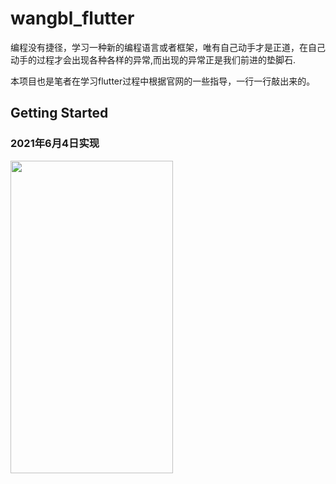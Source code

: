 # wangbl_flutter

编程没有捷径，学习一种新的编程语言或者框架，唯有自己动手才是正道，在自己动手的过程才会出现各种各样的异常,而出现的异常正是我们前进的垫脚石.

本项目也是笔者在学习flutter过程中根据官网的一些指导，一行一行敲出来的。

## Getting Started

### 2021年6月4日实现
<img src="https://github.com/752134268/wangbl_flutter/blob/master/gif/2021-06-04%2015.53.25.gif" width="260" height="500" />





